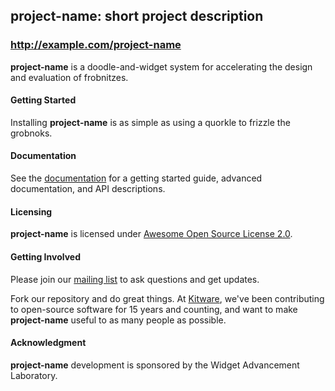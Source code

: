 ## project-name: short project description

### http://example.com/project-name

**project-name** is a doodle-and-widget system for accelerating the design and
evaluation of frobnitzes.

#### Getting Started

Installing **project-name** is as simple as using a quorkle to frizzle the
grobnoks.

#### Documentation

See the [documentation](http://example.com/project-name/documentation) for a
getting started guide, advanced documentation, and API descriptions.

#### Licensing

**project-name** is licensed under [Awesome Open Source License 2.0](LICENSE).

#### Getting Involved

Please join our [mailing
list](http://public.kitware.com/mailman/listinfo/project-name) to ask
questions and get updates.

Fork our repository and do great things. At [Kitware](http://www.kitware.com),
we've been contributing to open-source software for 15 years and counting, and
want to make **project-name** useful to as many people as possible.

#### Acknowledgment

**project-name** development is sponsored by the Widget Advancement Laboratory.
